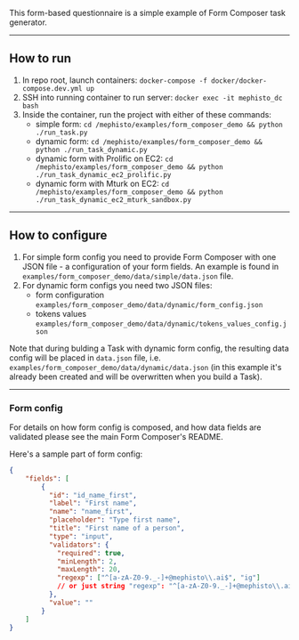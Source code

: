 This form-based questionnaire is a simple example of Form Composer task generator.

---

## How to run

1. In repo root, launch containers: `docker-compose -f docker/docker-compose.dev.yml up`
2. SSH into running container to run server: `docker exec -it mephisto_dc bash`
3. Inside the container, run the project with either of these commands:
    - simple form: `cd /mephisto/examples/form_composer_demo && python ./run_task.py`
    - dynamic form: `cd /mephisto/examples/form_composer_demo && python ./run_task_dynamic.py`
    - dynamic form with Prolific on EC2: `cd /mephisto/examples/form_composer_demo && python ./run_task_dynamic_ec2_prolific.py`
    - dynamic form with Mturk on EC2: `cd /mephisto/examples/form_composer_demo && python ./run_task_dynamic_ec2_mturk_sandbox.py`

---

## How to configure

1. For simple form config you need to provide Form Composer with one JSON file - a configuration of your form fields.
An example is found in `examples/form_composer_demo/data/simple/data.json` file.
2. For dynamic form configs you need two JSON files:
   - form configuration `examples/form_composer_demo/data/dynamic/form_config.json`
   - tokens values `examples/form_composer_demo/data/dynamic/tokens_values_config.json`

Note that during bulding a Task with dynamic form config, the resulting data config will be placed in `data.json` file, i.e. `examples/form_composer_demo/data/dynamic/data.json` (in this example it's already been created and will be overwritten when you build a Task).

---

### Form config

For details on how form config is composed, and how data fields are validated please see the main Form Composer's README.

Here's a sample part of form config:

```json
{
    "fields": [
        {
          "id": "id_name_first",
          "label": "First name",
          "name": "name_first",
          "placeholder": "Type first name",
          "title": "First name of a person",
          "type": "input",
          "validators": {
            "required": true,
            "minLength": 2,
            "maxLength": 20,
            "regexp": ["^[a-zA-Z0-9._-]+@mephisto\\.ai$", "ig"]
            // or just string "regexp": "^[a-zA-Z0-9._-]+@mephisto\\.ai$"
          },
          "value": ""
        }
    ]
}
```

